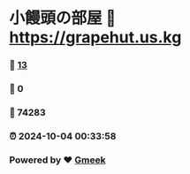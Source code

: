 # 小饅頭の部屋 :link: https://grapehut.us.kg 
### :page_facing_up: [13](https://grapehut.us.kg/tag.html) 
### :speech_balloon: 0 
### :hibiscus: 74283 
### :alarm_clock: 2024-10-04 00:33:58 
### Powered by :heart: [Gmeek](https://github.com/Meekdai/Gmeek)

